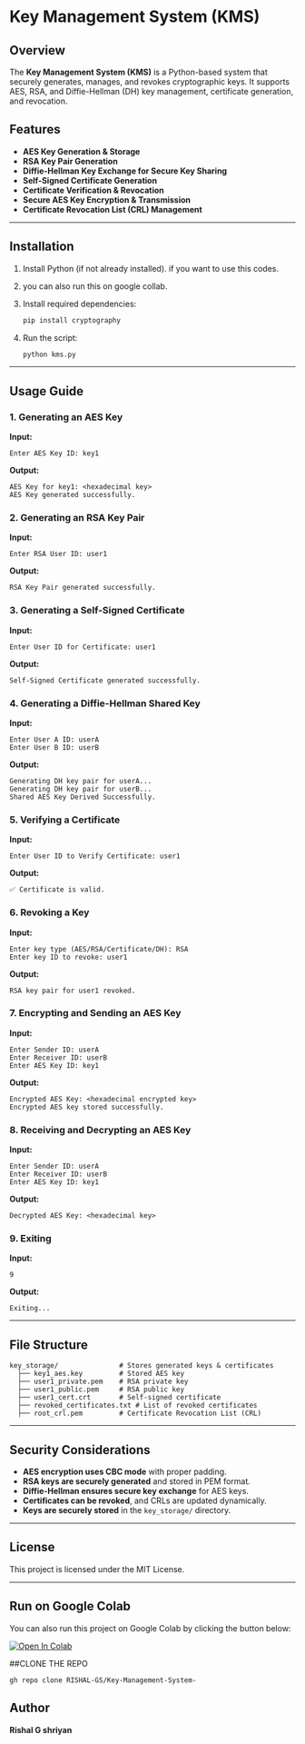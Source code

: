 # Key Management System (KMS)

## Overview
The **Key Management System (KMS)** is a Python-based system that securely generates, manages, and revokes cryptographic keys. It supports AES, RSA, and Diffie-Hellman (DH) key management, certificate generation, and revocation.

## Features
- **AES Key Generation & Storage**
- **RSA Key Pair Generation**
- **Diffie-Hellman Key Exchange for Secure Key Sharing**
- **Self-Signed Certificate Generation**
- **Certificate Verification & Revocation**
- **Secure AES Key Encryption & Transmission**
- **Certificate Revocation List (CRL) Management**

---

## Installation

1. Install Python (if not already installed). if you want to use this codes.
2. you can also run this on google collab.
3. Install required dependencies:

   ```sh
   pip install cryptography
   ```
4. Run the script:
   ```sh
   python kms.py
   ```

---

## Usage Guide

### 1. Generating an AES Key
**Input:**
```
Enter AES Key ID: key1
```
**Output:**
```
AES Key for key1: <hexadecimal key>
AES Key generated successfully.
```

### 2. Generating an RSA Key Pair
**Input:**
```
Enter RSA User ID: user1
```
**Output:**
```
RSA Key Pair generated successfully.
```

### 3. Generating a Self-Signed Certificate
**Input:**
```
Enter User ID for Certificate: user1
```
**Output:**
```
Self-Signed Certificate generated successfully.
```

### 4. Generating a Diffie-Hellman Shared Key
**Input:**
```
Enter User A ID: userA
Enter User B ID: userB
```
**Output:**
```
Generating DH key pair for userA...
Generating DH key pair for userB...
Shared AES Key Derived Successfully.
```

### 5. Verifying a Certificate
**Input:**
```
Enter User ID to Verify Certificate: user1
```
**Output:**
```
✅ Certificate is valid.
```

### 6. Revoking a Key
**Input:**
```
Enter key type (AES/RSA/Certificate/DH): RSA
Enter key ID to revoke: user1
```
**Output:**
```
RSA key pair for user1 revoked.
```

### 7. Encrypting and Sending an AES Key
**Input:**
```
Enter Sender ID: userA
Enter Receiver ID: userB
Enter AES Key ID: key1
```
**Output:**
```
Encrypted AES Key: <hexadecimal encrypted key>
Encrypted AES key stored successfully.
```

### 8. Receiving and Decrypting an AES Key
**Input:**
```
Enter Sender ID: userA
Enter Receiver ID: userB
Enter AES Key ID: key1
```
**Output:**
```
Decrypted AES Key: <hexadecimal key>
```

### 9. Exiting
**Input:**
```
9
```
**Output:**
```
Exiting...
```

---

## File Structure
```
key_storage/               # Stores generated keys & certificates
  ├── key1_aes.key         # Stored AES key
  ├── user1_private.pem    # RSA private key
  ├── user1_public.pem     # RSA public key
  ├── user1_cert.crt       # Self-signed certificate
  ├── revoked_certificates.txt # List of revoked certificates
  ├── root_crl.pem         # Certificate Revocation List (CRL)
```

---

## Security Considerations
- **AES encryption uses CBC mode** with proper padding.
- **RSA keys are securely generated** and stored in PEM format.
- **Diffie-Hellman ensures secure key exchange** for AES keys.
- **Certificates can be revoked**, and CRLs are updated dynamically.
- **Keys are securely stored** in the `key_storage/` directory.
 
---

## License
This project is licensed under the MIT License.

---

## Run on Google Colab
You can also run this project on Google Colab by clicking the button below:

[![Open In Colab](https://colab.research.google.com/assets/colab-badge.svg)](https://colab.research.google.com/drive/1-CHgtq-UTkTVEFRW02IXPGU2Hwv60Rg_?usp=sharing)

##CLONE THE REPO
```
gh repo clone RISHAL-GS/Key-Management-System-
```
## Author
**Rishal G shriyan**


